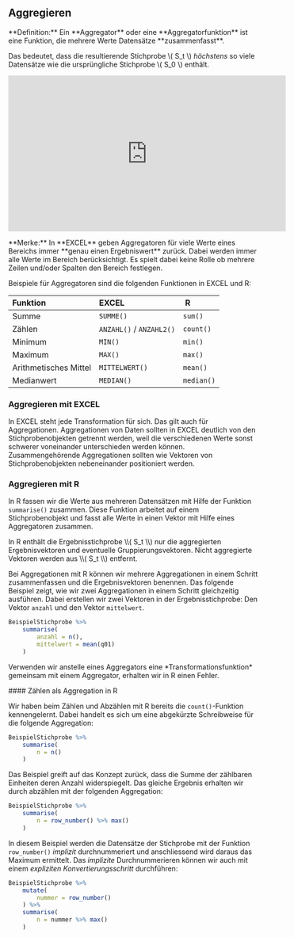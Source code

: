 ## Aggregieren

<p class="alert  alert-primary" markdown=1>
**Definition:** Ein **Aggregator** oder eine **Aggregatorfunktion** ist eine Funktion, die mehrere Werte Datensätze **zusammenfasst**.
</p>

Das bedeutet, dass die resultierende Stichprobe \\( S_t \\) *höchstens* so viele Datensätze wie die ursprüngliche Stichprobe \\( S_0 \\) enthält. 

<iframe width="560" height="315" src="https://www.youtube-nocookie.com/embed/RQ8sBypWsGg" frameborder="0" allow="accelerometer; autoplay; clipboard-write; encrypted-media; gyroscope; picture-in-picture" allowfullscreen></iframe>

<p class="alert  alert-success" markdown=1>
**Merke:** In **EXCEL** geben Aggregatoren für viele Werte eines Bereichs immer **genau einen Ergebniswert** zurück. Dabei werden immer alle Werte im Bereich berücksichtigt. Es spielt dabei keine Rolle ob mehrere Zeilen und/oder Spalten den Bereich festlegen.
</p>

Beispiele für Aggregatoren sind die folgenden Funktionen in EXCEL und R: 

| Funktion | EXCEL | R |
| :--- | :--- | :--- |
| Summe | `SUMME()` | `sum()` |
| Zählen | `ANZAHL()` / `ANZAHL2()` | `count()` |
| Minimum | `MIN()` | `min()` |
| Maximum | `MAX()` | `max()` |
| Arithmetisches Mittel | `MITTELWERT()` | `mean()` |
| Medianwert | `MEDIAN()` | `median()` |

### Aggregieren mit EXCEL

In EXCEL steht jede Transformation für sich. Das gilt auch für Aggregationen. Aggregationen von Daten sollten in EXCEL deutlich von den Stichprobenobjekten getrennt werden, weil die verschiedenen Werte sonst schwerer voneinander unterschieden werden können. Zusammengehörende Aggregationen sollten wie Vektoren von Stichprobenobjekten nebeneinander positioniert werden. 

### Aggregieren mit R

In R fassen wir die Werte aus mehreren Datensätzen mit Hilfe der Funktion `summarise()` zusammen. Diese Funktion arbeitet auf einem Stichprobenobjekt und fasst alle Werte in einen Vektor mit Hilfe eines Aggregatoren zusammen. 

<p class="alert  alert-warning" markdown=1>
In R enthält die Ergebnisstichprobe \\( S_t \\) nur die aggregierten Ergebnisvektoren und eventuelle Gruppierungsvektoren. Nicht aggregierte Vektoren werden aus  \\( S_t \\) entfernt. 
</p>

Bei Aggregationen mit R können wir mehrere Aggregationen in einem Schritt zusammenfassen und die Ergebnisvektoren benennen. Das folgende Beispiel zeigt, wie wir zwei Aggregationen in einem Schritt gleichzeitig ausführen. Dabei erstellen wir zwei Vektoren in der Ergebnisstichprobe: Den Vektor `anzahl` und den Vektor `mittelwert`. 

```R
BeispielStichprobe %>%
    summarise(
        anzahl = n(),
        mittelwert = mean(q01)
    )
```

<p class="alert  alert-warning" markdown=1>
Verwenden wir anstelle eines Aggregators eine *Transformationsfunktion* gemeinsam mit einem Aggregator, erhalten wir in R einen Fehler.
</p>

#### Zählen als Aggregation in R

Wir haben beim Zählen und Abzählen mit R bereits die `count()`-Funktion kennengelernt. Dabei handelt es sich um eine abgekürzte Schreibweise für die folgende Aggregation: 

```R
BeispielStichprobe %>% 
    summarise(
        n = n()
    )
```

Das Beispiel greift auf das Konzept zurück, dass die Summe der zählbaren Einheiten deren Anzahl widerspiegelt. Das gleiche Ergebnis erhalten wir durch abzählen mit der folgenden Aggregation: 

```R
BeispielStichprobe %>% 
    summarise(
        n = row_number() %>% max()
    )
```

In diesem Beispiel werden die Datensätze der Stichprobe  mit der Funktion `row_number()` *implizit* durchnummeriert und anschliessend wird daraus das Maximum ermittelt. Das *implizite* Durchnummerieren können wir auch mit einem *expliziten* *Konvertierungsschritt* durchführen: 

```R
BeispielStichprobe %>% 
    mutate(
        nummer = row_number()
    ) %>%
    summarise(
        n = nummer %>% max()
    )
```

